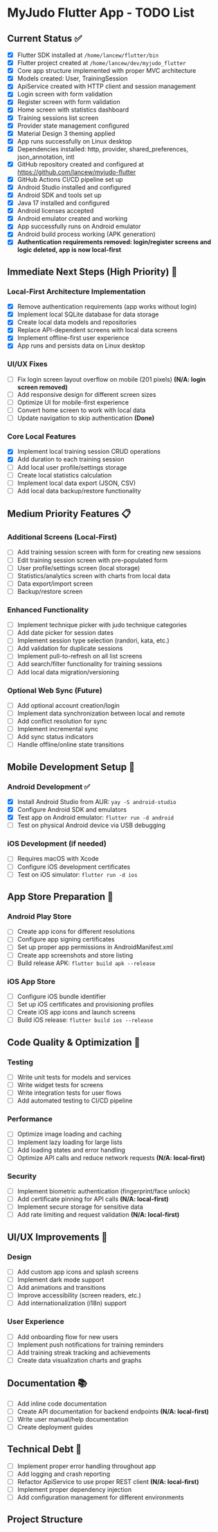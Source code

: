 # MyJudo Flutter App - TODO List

## Current Status ✅
- [x] Flutter SDK installed at `/home/lancew/flutter/bin`
- [x] Flutter project created at `/home/lancew/dev/myjudo_flutter`
- [x] Core app structure implemented with proper MVC architecture
- [x] Models created: User, TrainingSession
- [x] ApiService created with HTTP client and session management
- [x] Login screen with form validation
- [x] Register screen with form validation
- [x] Home screen with statistics dashboard
- [x] Training sessions list screen
- [x] Provider state management configured
- [x] Material Design 3 theming applied
- [x] App runs successfully on Linux desktop
- [x] Dependencies installed: http, provider, shared_preferences, json_annotation, intl
- [x] GitHub repository created and configured at https://github.com/lancew/myjudo-flutter
- [x] GitHub Actions CI/CD pipeline set up
- [x] Android Studio installed and configured
- [x] Android SDK and tools set up
- [x] Java 17 installed and configured
- [x] Android licenses accepted
- [x] Android emulator created and working
- [x] App successfully runs on Android emulator
- [x] Android build process working (APK generation)
- [x] **Authentication requirements removed: login/register screens and logic deleted, app is now local-first**

## Immediate Next Steps (High Priority) 🚨

### Local-First Architecture Implementation
- [x] Remove authentication requirements (app works without login)
- [x] Implement local SQLite database for data storage
- [x] Create local data models and repositories
- [x] Replace API-dependent screens with local data screens
- [x] Implement offline-first user experience
- [x] App runs and persists data on Linux desktop

### UI/UX Fixes
- [ ] Fix login screen layout overflow on mobile (201 pixels) **(N/A: login screen removed)**
- [ ] Add responsive design for different screen sizes
- [ ] Optimize UI for mobile-first experience
- [ ] Convert home screen to work with local data
- [ ] Update navigation to skip authentication **(Done)**

### Core Local Features
- [x] Implement local training session CRUD operations
- [x] Add duration to each training session
- [ ] Add local user profile/settings storage
- [ ] Create local statistics calculation
- [ ] Implement local data export (JSON, CSV)
- [ ] Add local data backup/restore functionality

## Medium Priority Features 📋

### Additional Screens (Local-First)
- [ ] Add training session screen with form for creating new sessions
- [ ] Edit training session screen with pre-populated form
- [ ] User profile/settings screen (local storage)
- [ ] Statistics/analytics screen with charts from local data
- [ ] Data export/import screen
- [ ] Backup/restore screen

### Enhanced Functionality
- [ ] Implement technique picker with judo technique categories
- [ ] Add date picker for session dates
- [ ] Implement session type selection (randori, kata, etc.)
- [ ] Add validation for duplicate sessions
- [ ] Implement pull-to-refresh on all list screens
- [ ] Add search/filter functionality for training sessions
- [ ] Add local data migration/versioning

### Optional Web Sync (Future)
- [ ] Add optional account creation/login
- [ ] Implement data synchronization between local and remote
- [ ] Add conflict resolution for sync
- [ ] Implement incremental sync
- [ ] Add sync status indicators
- [ ] Handle offline/online state transitions

## Mobile Development Setup 📱

### Android Development ✅
- [x] Install Android Studio from AUR: `yay -S android-studio`
- [x] Configure Android SDK and emulators
- [x] Test app on Android emulator: `flutter run -d android`
- [ ] Test on physical Android device via USB debugging

### iOS Development (if needed)
- [ ] Requires macOS with Xcode
- [ ] Configure iOS development certificates
- [ ] Test on iOS simulator: `flutter run -d ios`

## App Store Preparation 🚀

### Android Play Store
- [ ] Create app icons for different resolutions
- [ ] Configure app signing certificates
- [ ] Set up proper app permissions in AndroidManifest.xml
- [ ] Create app screenshots and store listing
- [ ] Build release APK: `flutter build apk --release`

### iOS App Store
- [ ] Configure iOS bundle identifier
- [ ] Set up iOS certificates and provisioning profiles
- [ ] Create iOS app icons and launch screens
- [ ] Build iOS release: `flutter build ios --release`

## Code Quality & Optimization 🔧

### Testing
- [ ] Write unit tests for models and services
- [ ] Write widget tests for screens
- [ ] Write integration tests for user flows
- [ ] Add automated testing to CI/CD pipeline

### Performance
- [ ] Optimize image loading and caching
- [ ] Implement lazy loading for large lists
- [ ] Add loading states and error handling
- [ ] Optimize API calls and reduce network requests **(N/A: local-first)**

### Security
- [ ] Implement biometric authentication (fingerprint/face unlock)
- [ ] Add certificate pinning for API calls **(N/A: local-first)**
- [ ] Implement secure storage for sensitive data
- [ ] Add rate limiting and request validation **(N/A: local-first)**

## UI/UX Improvements 🎨

### Design
- [ ] Add custom app icons and splash screens
- [ ] Implement dark mode support
- [ ] Add animations and transitions
- [ ] Improve accessibility (screen readers, etc.)
- [ ] Add internationalization (i18n) support

### User Experience
- [ ] Add onboarding flow for new users
- [ ] Implement push notifications for training reminders
- [ ] Add training streak tracking and achievements
- [ ] Create data visualization charts and graphs

## Documentation 📚
- [ ] Add inline code documentation
- [ ] Create API documentation for backend endpoints **(N/A: local-first)**
- [ ] Write user manual/help documentation
- [ ] Create deployment guides

## Technical Debt 🔨
- [ ] Implement proper error handling throughout app
- [ ] Add logging and crash reporting
- [ ] Refactor ApiService to use proper REST client **(N/A: local-first)**
- [ ] Implement proper dependency injection
- [ ] Add configuration management for different environments

## Project Structure
```
```